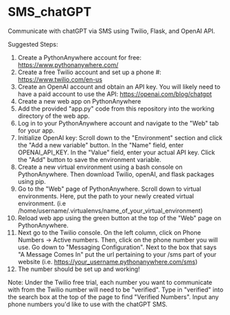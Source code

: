 # SMS_chatGPT
Communicate with chatGPT via SMS using Twilio, Flask, and OpenAI API.

Suggested Steps:
1. Create a PythonAnywhere account for free: https://www.pythonanywhere.com/
2. Create a free Twilio account and set up a phone #: https://www.twilio.com/en-us
3. Create an OpenAI account and obtain an API key. You will likely need to have a paid account to use the API: https://openai.com/blog/chatgpt
4. Create a new web app on PythonAnywhere
5. Add the provided "app.py" code from this repository into the working directory of the web app. 
6. Log in to your PythonAnywhere account and navigate to the "Web" tab for your app.
7. Initialize OpenAI key: Scroll down to the "Environment" section and click the "Add a new variable" button.
In the "Name" field, enter OPENAI_API_KEY.
In the "Value" field, enter your actual API key.
Click the "Add" button to save the environment variable.
8. Create a new virtual environment using a bash console on PythonAnywhere. Then download Twilio, openAI, and flask packages using pip.
9. Go to the "Web" page of PythonAnywhere. Scroll down to virtual environments. Here, put the path to your newly created virtual environment. (i.e 
/home/username/.virtualenvs/name_of_your_virtual_environment)
10. Reload web app using the green button at the top of the "Web" page on PythonAnywhere.
11. Next go to the Twilio console. On the left column, click on Phone Numbers -> Active numbers. Then, click on the phone number you will use.
Go down to "Messaging Configuration". Next to the box that says "A Message Comes In" put the url pertaining to your /sms part of your website (i.e. 
https://your_username.pythonanywhere.com/sms)
12. The number should be set up and working!

Note: Under the Twilio free trial, each number you want to communicate with from the Twilio number will need to be "verified". Type in "verified" into the 
search box at the top of the page to find "Verified Numbers". Input any phone numbers you'd like to use with the chatGPT SMS.
